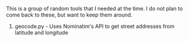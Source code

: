 This is a group of random tools that I needed at the time. I do not plan to come back to these, but want to keep them around.

1. geocode.py - Uses Nominatim's API to get street addresses from latitude and longitude
